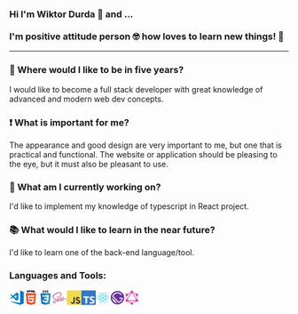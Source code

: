 ### Hi I'm Wiktor Durda 👋 and ... <br><br> I'm positive attitude person 🤓 how loves to learn new things! 🚀

***

### 🔮 Where would I like to be in five years?
I would like to become a full stack developer with great knowledge of advanced and modern web dev concepts.

### ❗ What is important for me?
The appearance and good design are very important to me, but one that is practical and functional. The website or application should be pleasing to the eye, but it must also be pleasant to use.

### 🔭 What am I currently working on?
I'd like to implement my knowledge of typescript in React project.

### 📚 What would I like to learn in the near future?
I'd like to learn one of the back-end language/tool.

### Languages and Tools:

<img align="left" alt="Visual Studio Code" width="26px" src="https://github.com/WiktorDurda/WiktorDurda/blob/master/images/visual-studio-code.png?raw=true" />
<img align="left" alt="HTML5" width="26px" src="https://github.com/WiktorDurda/WiktorDurda/blob/master/images/html.png?raw=true" />
<img align="left" alt="CSS3" width="26px" src="https://github.com/WiktorDurda/WiktorDurda/blob/master/images/css.png?raw=true" />
<img align="left" alt="Sass" width="26px" src="https://github.com/WiktorDurda/WiktorDurda/blob/master/images/sass.png?raw=true" />
<img align="left" alt="JavaScript" width="26px" src="https://github.com/WiktorDurda/WiktorDurda/blob/master/images/javascript.png?raw=true" />
<img align="left" alt="TypeScript" width="26px" src="https://github.com/WiktorDurda/WiktorDurda/blob/master/images/typescript.png?raw=true" />
<img align="left" alt="React" width="26px" src="https://github.com/WiktorDurda/WiktorDurda/blob/master/images/react.png?raw=true" />
<img align="left" alt="Gatsby" width="26px" src="https://github.com/WiktorDurda/WiktorDurda/blob/master/images/gatsby.png?raw=true" />
<img align="left" alt="GraphQL" width="26px" src="https://github.com/WiktorDurda/WiktorDurda/blob/master/images/graphql.png?raw=true" />

<!--
**WiktorDurda/WiktorDurda** is a ✨ _special_ ✨ repository because its `README.md` (this file) appears on your GitHub profile.

Here are some ideas to get you started:

- 🔭 I’m currently working on ...
- 🌱 I’m currently learning ...
- 👯 I’m looking to collaborate on ...
- 🤔 I’m looking for help with ...
- 💬 Ask me about ...
- 📫 How to reach me: ...
- 😄 Pronouns: ...
- ⚡ Fun fact: ...
-->
